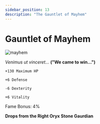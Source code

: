 ```yaml
---
sidebar_position: 13
description: "The Gauntlet of Mayhem"
---
```


# Gauntlet of Mayhem

![mayhem](http://i.imgur.com/4qiS7JN.png)

<i>Venimus ut vinceret...</i> **("We came to win...")**

    +130 Maximum HP
    
    +6 Defense
    
    -6 Dexterity
    
    +6 Vitality
    
Fame Bonus: 4% 

**Drops from the Right Oryx Stone Gaurdian**
